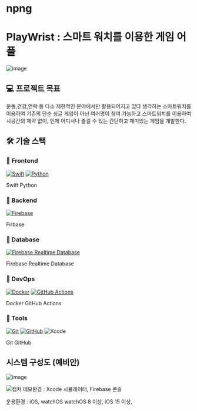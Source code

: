# npng
  
# PlayWrist : 스마트 워치를 이용한 게임 어플

![image](https://github.com/user-attachments/assets/851ec773-93f9-439d-8a24-068e643628ac)

## 💻 프로젝트 목표
운동,건강,연락 등 다소 제한적인 분야에서만 활용되어지고 있다 생각하는 스마트워치를 이용하여 기존의 단순 싱글 게임이 아닌 여러명이 참여 가능하고 스마트워치를 이용하여 시공간의 제약 없이, 언제 어디서나 즐길 수 있는 간단하고 재미있는 게임을 개발한다.


## 🛠️ 기술 스택

### 🔹 Frontend
[![Swift](https://skillicons.dev/icons?i=swift)](https://swift.org)
[![Python](https://skillicons.dev/icons?i=python)](https://python.org)



 Swift  Python

### 🔹 Backend
[![Firebase](https://skillicons.dev/icons?i=firebase)](https://firebase.google.com)

 Firbase

### 🔹 Database
[![Firebase Realtime Database](https://skillicons.dev/icons?i=firebase)](https://firebase.google.com/products/realtime-database)

 Firebase Realtime Database

### 🔹 DevOps
[![Docker](https://skillicons.dev/icons?i=docker)](https://www.docker.com) 
[![GitHub Actions](https://skillicons.dev/icons?i=githubactions)](https://github.com/features/actions)

 Docker   GitHub Actions

### 🔹 Tools
[![Git](https://skillicons.dev/icons?i=git)](https://git-scm.com) 
[![GitHub](https://skillicons.dev/icons?i=github)](https://github.com)
![Xcode](https://img.shields.io/badge/Development-Xcode-blue)
  
   Git   GitHub


## 시스템 구성도 (예비안)
![image](https://github.com/user-attachments/assets/a448aa35-835c-4b3e-8df1-9e6902919e2c)


![캡처](https://github.com/user-attachments/assets/a06df50b-f561-4d22-b8ac-d3a1c7316253)
데모환경 : Xcode 시뮬레이터, Firebase 콘솔

운용환경 : iOS, watchOS
watchOS 8 이상, iOS 15 이상,


